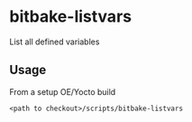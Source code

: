 # bitbake-listvars

List all defined variables

## Usage

From a setup OE/Yocto build

```shell
<path to checkout>/scripts/bitbake-listvars
```
